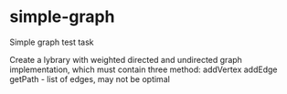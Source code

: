 # simple-graph
Simple graph test task

Create a lybrary with weighted directed and undirected graph implementation, which must contain three method:
addVertex
addEdge
getPath - list of edges, may not be optimal
